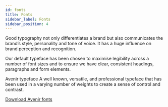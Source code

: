 ```yaml
---
id: fonts
title: Fonts
sidebar_label: Fonts
sidebar_position: 4
---
```


Good typography not only differentiates a brand but also communicates the brand’s style, personality and tone of voice. It has a huge influence on brand perception and recognition. 
     
Our default typeface has been chosen to maximise legibility across a number of font sizes and to ensure we have clear, consistent headings, paragraphs and form elements.

 

Avenir typeface
A well known, versatile, and professional typeface that has been used in a varying number of weights to create a sense of control and contrast.

[Download Avenir fonts](/avenir-font-pack.zip)